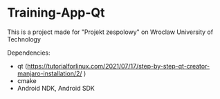 # Training-App-Qt
This is a project made for "Projekt zespolowy" on Wroclaw University of Technology

Dependencies:
- qt (https://tutorialforlinux.com/2021/07/17/step-by-step-qt-creator-manjaro-installation/2/  )
- cmake
- Android NDK, Android SDK
